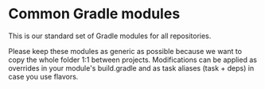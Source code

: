 # Common Gradle modules

This is our standard set of Gradle modules for all repositories.

Please keep these modules as generic as possible because we want to copy the whole folder 1:1 between projects.
Modifications can be applied as overrides in your module's build.gradle and as
task aliases (task + deps) in case you use flavors.
